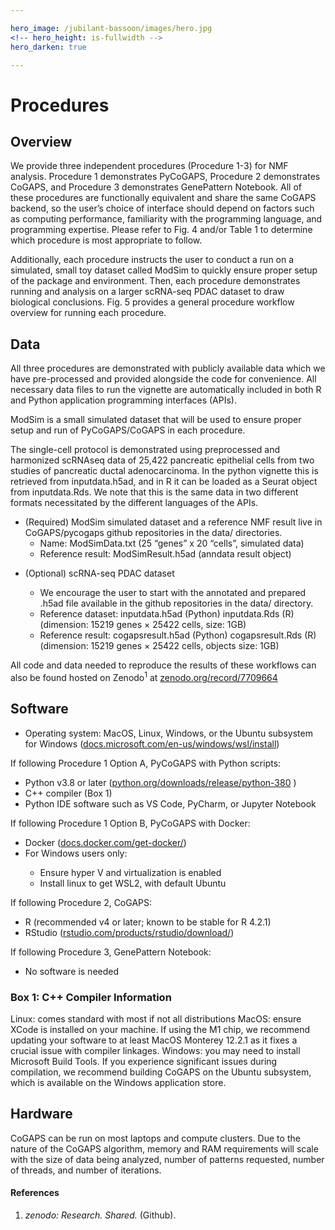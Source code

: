 ```yaml
---

hero_image: /jubilant-bassoon/images/hero.jpg
<!-- hero_height: is-fullwidth -->
hero_darken: true

---
```


# Procedures

## Overview

We provide three independent procedures (Procedure 1-3) for NMF analysis. Procedure 1 demonstrates PyCoGAPS, Procedure 2 demonstrates CoGAPS, and Procedure 3 demonstrates GenePattern Notebook. All of these procedures are functionally equivalent and share the same CoGAPS backend, so the user’s choice of interface should depend on factors such as computing performance, familiarity with the programming language, and programming expertise. Please refer to Fig. 4 and/or Table 1 to determine which procedure is most appropriate to follow. 

Additionally, each procedure instructs the user to conduct a run on a simulated, small toy dataset called ModSim to quickly ensure proper setup of the package and environment. Then, each procedure demonstrates running and analysis on a larger scRNA-seq PDAC dataset to draw biological conclusions. Fig. 5 provides a general procedure workflow overview for running each procedure.

## Data

All three procedures are demonstrated with publicly available data which we have pre-processed and provided alongside the code for convenience. All necessary data files to run the vignette are automatically included in both R and Python application programming interfaces (APIs). 

ModSim is a small simulated dataset that will be used to ensure proper setup and run of PyCoGAPS/CoGAPS in each procedure. 

The single-cell protocol is demonstrated using preprocessed and harmonized scRNAseq data of 25,422 pancreatic epithelial cells from two studies of pancreatic ductal adenocarcinoma. In the python vignette this is retrieved from inputdata.h5ad, and in R it can be loaded as a Seurat object from inputdata.Rds. We note that this is the same data in two different formats necessitated by the different languages of the APIs.

<ul>
  <li>(Required) ModSim simulated dataset and a reference NMF result live in CoGAPS/pycogaps github repositories in the data/ directories.
  <ul>
    <li>Name: ModSimData.txt (25 “genes” x 20 “cells”, simulated data)</li>
    <li>Reference result: ModSimResult.h5ad (anndata result object)</li>
    </ul>
    </ul>

  <ul>
  <li>(Optional) scRNA-seq PDAC dataset</li>
<ul>
  <li>We encourage the user to start with the annotated and prepared .h5ad file available in the github repositories in the data/ directory.</li>
<li>Reference dataset: inputdata.h5ad (Python) inputdata.Rds (R) (dimension: 15219 genes × 25422 cells, size: 1GB)</li>
<li>Reference result: cogapsresult.h5ad (Python) cogapsresult.Rds (R) (dimension: 15219 genes × 25422 cells, objects size: 1GB)</li>
  </ul>
</ul>

All code and data needed to reproduce the results of these workflows can also be found hosted on Zenodo<sup>1</sup> at <a href="https://zenodo.org/record/7709664" target="_blank">zenodo.org/record/7709664</a>

## Software

<ul>
  <li>Operating system: MacOS, Linux, Windows, or the Ubuntu subsystem for Windows (<a href="https://docs.microsoft.com/en-us/windows/wsl/install" target="_blank">docs.microsoft.com/en-us/windows/wsl/install</a>)</li>
  </ul>
If following Procedure 1 Option A, PyCoGAPS with Python scripts:
<ul>
  <li>Python v3.8 or later (<a href="https://www.python.org/downloads/release/python-380/" target="_blank">python.org/downloads/release/python-380</a> )</li>
  <li>C++ compiler (Box 1)</li>
  <li>Python IDE software such as VS Code, PyCharm, or Jupyter Notebook</li>
  </ul>
If following Procedure 1 Option B, PyCoGAPS with Docker:
<ul>
  <li>Docker (<a href="https://docs.docker.com/get-docker/" target="_blank">docs.docker.com/get-docker/</a>)</li>
  <li>For Windows users only:</li>
<ul>
  <li>Ensure hyper V and virtualization is enabled</li>
  <li>Install linux to get WSL2, with default Ubuntu</li>
  </ul>
  </ul>
If following Procedure 2, CoGAPS:
<ul>
  <li>R (recommended v4 or later; known to be stable for R 4.2.1)</li>
  <li>RStudio (<a href="https://www.rstudio.com/products/rstudio/download/" target="_blank">rstudio.com/products/rstudio/download/</a>)</li>
  </ul>
If following Procedure 3, GenePattern Notebook:
<ul>
  <li>No software is needed</li>
</ul>

### <strong>Box 1: C++ Compiler Information</strong>

Linux: comes standard with most if not all distributions
MacOS: ensure XCode is installed on your machine. If using the M1 chip, we recommend updating your software to at least MacOS Monterey 12.2.1 as it fixes a crucial issue with compiler linkages.
Windows: you may need to install Microsoft Build Tools. If you experience significant issues during compilation, we recommend building CoGAPS on the Ubuntu subsystem, which is available on the Windows application store.

## Hardware

CoGAPS can be run on most laptops and compute clusters. Due to the nature of the CoGAPS algorithm, memory and RAM requirements will scale with the size of data being analyzed, number of patterns requested, number of threads, and number of iterations. 

#### References

1. <em>zenodo: Research. Shared.</em> (Github).
